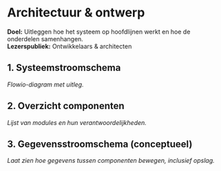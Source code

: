 # Architectuur & ontwerp
**Doel:** Uitleggen hoe het systeem op hoofdlijnen werkt en hoe de onderdelen samenhangen.  
**Lezerspubliek:** Ontwikkelaars & architecten

## 1. Systeemstroomschema
_Flowio-diagram met uitleg._

## 2. Overzicht componenten
_Lijst van modules en hun verantwoordelijkheden._

## 3. Gegevensstroomschema (conceptueel)
_Laat zien hoe gegevens tussen componenten bewegen, inclusief opslag._
